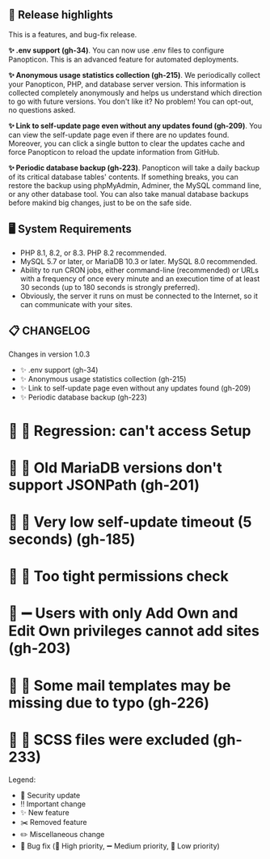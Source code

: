 ## 🔎 Release highlights

This is a features, and bug-fix release.

**✨ .env support (gh-34)**. You can now use .env files to configure Panopticon. This is an advanced feature for automated deployments. 

**✨ Anonymous usage statistics collection (gh-215)**. We periodically collect your Panopticon, PHP, and database server version. This information is collected completely anonymously and helps us understand which direction to go with future versions. You don't like it? No problem! You can opt-out, no questions asked.

**✨ Link to self-update page even without any updates found (gh-209)**. You can view the self-update page even if there are no updates found. Moreover, you can click a single button to clear the updates cache and force Panopticon to reload the update information from GitHub.

**✨ Periodic database backup (gh-223)**. Panopticon will take a daily backup of its critical database tables' contents. If something breaks, you can restore the backup using phpMyAdmin, Adminer, the MySQL command line, or any other database tool. You can also take manual database backups before makind big changes, just to be on the safe side.

## 🖥️ System Requirements

* PHP 8.1, 8.2, or 8.3. PHP 8.2 recommended.
* MySQL 5.7 or later, or MariaDB 10.3 or later. MySQL 8.0 recommended.
* Ability to run CRON jobs, either command-line (recommended) or URLs with a frequency of once every minute and an execution time of at least 30 seconds (up to 180 seconds is strongly preferred). 
* Obviously, the server it runs on must be connected to the Internet, so it can communicate with your sites.

## 📋 CHANGELOG

Changes in version 1.0.3

+ ✨ .env support (gh-34)
+ ✨ Anonymous usage statistics collection (gh-215)
+ ✨ Link to self-update page even without any updates found (gh-209)
+ ✨ Periodic database backup (gh-223)
# 🐞 🔺 Regression: can't access Setup
# 🐞 🔺 Old MariaDB versions don't support JSONPath (gh-201)
# 🐞 🔺 Very low self-update timeout (5 seconds) (gh-185)
# 🐞 🔺 Too tight permissions check
# 🐞 ➖ Users with only Add Own and Edit Own privileges cannot add sites (gh-203)
# 🐞 🔻 Some mail templates may be missing due to typo (gh-226)
# 🐞 🔻 SCSS files were excluded (gh-233)

Legend:
* 🚨 Security update
* ‼️ Important change
* ✨ New feature
* ✂️ Removed feature
* ✏️ Miscellaneous change
* 🐞 Bug fix (🔺 High priority, ➖ Medium priority, 🔻 Low priority)